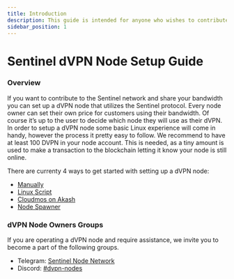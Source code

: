 ```yaml
---
title: Introduction
description: This guide is intended for anyone who wishes to contribute to the Sentinel dVPN Network and share their bandwidth by setting up a dVPN node
sidebar_position: 1
---
```


# Sentinel dVPN Node Setup Guide

### Overview

If you want to contribute to the Sentinel network and share your bandwidth you can set up a dVPN node that utilizes the Sentinel protocol. Every node owner can set their own price for customers using their bandwidth. Of course it’s up to the user to decide which node they will use as their dVPN.
In order to setup a dVPN node some basic Linux experience will come in handy, however the process it pretty easy to follow. We recommend to have at least 100 DVPN in your node account. This is needed, as a tiny amount is used to make a transaction to the blockchain letting it know your node is still online.

There are currenty 4 ways to get started with setting up a dVPN node:

- [Manually](/docs/node/manual-setup)
- [Linux Script](/docs/sentinelguides/node/methods/linux-script)
- [Cloudmos on Akash](/docs/sentinelguides/node/methods/akash/start-cloudmos-on-akash)
- [Node Spawner](/docs/sentinelguides/node/methods/node-spawner/overview)

### dVPN Node Owners Groups

If you are operating a dVPN node and require assistance, we invite you to become a part of the following groups.

- Telegram: [Sentinel Node Network](https://t.me/SentinelNodeNetwork)
- Discord: [#dvpn-nodes](https://discord.com/channels/436630361313640469/436644009369403394)